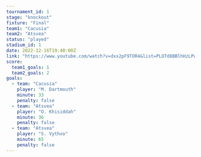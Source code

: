 ```yaml
---
tournament_id: 1
stage: "knockout"
fixture: "Final"
team1: "Cacusia"
team2: "Atsvea"
status: "played"
stadium_id: 1
date: 2022-12-16T19:40:00Z
link: "https://www.youtube.com/watch?v=dxx2pF9TOR4&list=PLOTd8BBlhHzLPwIas9NqpkNE55xYtafjg"
score:
  team1_goals: 1
  team2_goals: 2
goals:
  - team: "Cacusia"
    player: "M. Dartmouth"
    minute: 33
    penalty: false
  - team: "Atsvea"
    player: "O. Khisiddah"
    minute: 36
    penalty: false
  - team: "Atsvea"
    player: "S. Vythxo"
    minute: 65
    penalty: false
---
```

